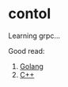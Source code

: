 contol
================

Learning grpc...



Good read:

1. [Golang](https://github.com/vodolaz095/go-investAPI)
2. [C++](https://github.com/samoilovv/TinkoffInvestSDK)
